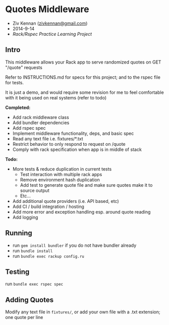 Quotes Middleware
=================

- Ziv Kennan (zivkennan@gmail.com)
- 2014-9-14
- *Rack/Rspec Practice Learning Project*

Intro
------

This middleware allows your Rack app to serve randomized quotes on GET "/quote" requests

Refer to INSTRUCTIONS.md for specs for this project; and to the rspec file for tests.

It is just a demo, and would require some revision for me to feel comfortable with it being used on real systems (refer to todo)

**Completed:**

- Add rack middleware class
- Add bundler dependencies 
- Add rspec spec
- Implement middleware functionality, deps, and basic spec
- Read any text file i.e. fixtures/*.txt
- Restrict behavior to only respond to request on /quote
- Comply with rack specification when app is in middle of stack

**Todo:**

- More tests & reduce duplication in current tests
	- Test interaction with multiple rack apps
	- Remove environment hash duplication
	- Add test to generate quote file and make sure quotes make it to source output
	- Etc...
- Add additional quote providers (i.e. API based, etc)
- Add CI / build integration / hosting
- Add more error and exception handling esp. around quote reading
- Add logging

Running
-------

- run `gem install bundler` if you do not have bundler already
- run `bundle install`
- run `bundle exec rackup config.ru`

Testing
-------

run `bundle exec rspec spec`

Adding Quotes
--------------

Modify any text file in `fixtures/`, or add your own file with a .txt extension; one quote per line
